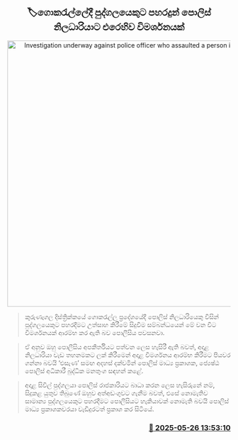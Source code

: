 <p align='center'><b><h2 align='center' title='Investigation underway against police officer who assaulted a person in Gokarella'>🏷ගොකරැල්ලේදී පුද්ගලයෙකුට පහරදුන් පොලිස් නිලධාරියාට එරෙහිව විමර්ශනයක්</h2></b></p>
<p align='center'><img src='https://helakuru.sgp1.cdn.digitaloceanspaces.com/esana/images/lib/gokaralla-police.jpg' width='600' alt='Investigation underway against police officer who assaulted a person in Gokarella'></p>

> කුරුණෑගල දිස්ත්‍රික්කයේ ගොකරැල්ල ප්‍රදේශයේදී පොලිස් නිලධාරියෙකු විසින් පුද්ගලයෙකුට පහරදීමට උත්සාහ කිරීමේ සිදුවීම සම්බන්ධයෙන් මේ වන විට විමර්ශනයක් ආරම්භ කර ඇති බව පොලීසිය පවසනවා.

> ඒ අනුව ඔහු පොලීසිය අපකීර්තියට පත්වන ලෙස හැසිරී ඇති බවත්, අදාළ නිලධාරියා වැඩ තහනමකට ලක් කිරීමෙන් අදාළ විමර්ශනය ආරම්භ කිරීමට පියවර ගන්නා බවයි ‘එසැණ’ සමඟ අදහස් දක්වමින් පොලිස් මාධ්‍ය ප්‍රකාශක, ජ්‍යෙෂ්ඨ පොලිස් අධිකාරී බුද්ධික මනතුංග සඳහන් කළේ.

> අදාළ සිවිල් පුද්ගලයා ප‍ොලිස් රාජකාරියට බාධා කරන ලෙස හැසිරුනේ නම්, සිදුකළ යුතුව තිබුණේ ඔහුව අත්අඩංගුවට ගැනීම බවත්, එසේ නොමැතිව සාමාන්‍ය පුද්ගලයෙකුට පහරදීමට පොලීසියට හැකියාවක් නොමැති බවයි ‍පොලිස් මාධ්‍ය ප්‍රකාශකවරයා වැඩිදුරටත් ප්‍රකාශ කර සිටියේ.



<h3 align='right'><a href='https://www.helakuru.lk/esana/p/110435/'>📅 2025-05-26 13:53:10</a></h3>
